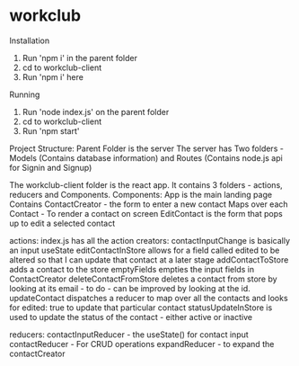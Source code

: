 # workclub
Installation
1. Run 'npm i' in the parent folder
2. cd to workclub-client
3. Run 'npm i' here

Running
1. Run 'node index.js' on the parent folder
2. cd to workclub-client
3. Run 'npm start'

Project Structure:
Parent Folder is the server
The server has Two folders - Models (Contains database information) and Routes (Contains node.js api for Signin and Signup)

The workclub-client folder is the react app.
It contains 3 folders - actions, reducers and Components.
Components:
  App is the main landing page
    Contains ContactCreator - the form to enter a new contact
    Maps over each Contact - To render a contact on screen
    EditContact is the form that pops up to edit a selected contact
 
 actions:
  index.js has all the action creators:
    contactInputChange is basically an input useState
    editContactInStore allows for a field called edited to be altered so that I can update that contact at a later stage
    addContactToStore adds a contact to the store
    emptyFields empties the input fields in ContactCreator
    deleteContactFromStore deletes a contact from store by looking at its email - to do - can be improved by looking at the id.
    updateContact dispatches a reducer to map over all the contacts and looks for edited: true to update that particular contact
    statusUpdateInStore is used to update the status of the contact - either active or inactive
    
reducers:
  contactInputReducer - the useState() for contact input
  contactReducer - For CRUD operations
  expandReducer - to expand the contactCreator
    
    

